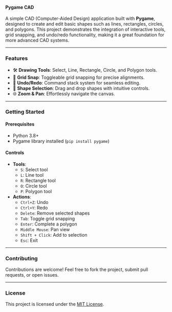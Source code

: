 #### **Pygame CAD**  

A simple CAD (Computer-Aided Design) application built with **Pygame**, designed to create and edit basic shapes such as lines, rectangles, circles, and polygons. This project demonstrates the integration of interactive tools, grid snapping, and undo/redo functionality, making it a great foundation for more advanced CAD systems.  

---

### **Features**  
- 🛠️ **Drawing Tools**: Select, Line, Rectangle, Circle, and Polygon tools.  
- 📏 **Grid Snap**: Toggleable grid snapping for precise alignments.  
- 🔄 **Undo/Redo**: Command stack system for seamless editing.  
- 🎯 **Shape Selection**: Drag and drop shapes with intuitive controls.  
- 🌐 **Zoom & Pan**: Effortlessly navigate the canvas.  

---

### **Getting Started**  

#### **Prerequisites**  
- Python 3.8+  
- Pygame library installed (`pip install pygame`)  


#### **Controls**  
- **Tools**:  
  - `S`: Select tool  
  - `L`: Line tool  
  - `R`: Rectangle tool  
  - `O`: Circle tool  
  - `P`: Polygon tool  
- **Actions**:  
  - `Ctrl+Z`: Undo  
  - `Ctrl+Y`: Redo  
  - `Delete`: Remove selected shapes  
  - `Tab`: Toggle grid snapping  
  - `Enter`: Complete a polygon  
  - `Middle Mouse`: Pan view  
  - `Shift + Click`: Add to selection  
  - `Esc`: Exit  

---

### **Contributing**  
Contributions are welcome! Feel free to fork the project, submit pull requests, or open issues.  

---

### **License**  
This project is licensed under the [MIT License](LICENSE).  

